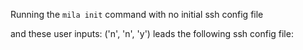 Running the `mila init` command with no initial ssh config file

and these user inputs: ('n', 'n', 'y')
leads the following ssh config file:

```

```
